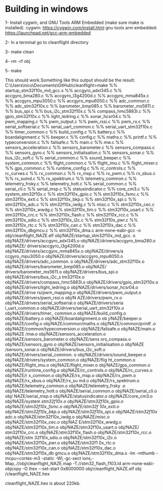 # Building in windows

1- Install cygwin, and GNU Tools ARM Embedded (make sure make is installed).
cygwin: https://cygwin.com/install.html
gnu tools arm embedded: https://launchpad.net/gcc-arm-embedded

2- In a terminal go to cleanflight directory

3- make clean

4- rm -rf obj

5- make

This should work.Something like this output should be the result: 
C:\Users\nico\Documents\GitHub\cleanflight>make
%% startup_stm32f10x_md_gcc.s
%% accgyro_adxl345.c
%% accgyro_bma280.c
%% accgyro_l3g4200d.c
%% accgyro_mma845x.c
%% accgyro_mpu3050.c
%% accgyro_mpu6050.c
%% adc_common.c
%% adc_stm32f10x.c
%% barometer_bmp085.c
%% barometer_ms5611.c
%% bus_spi.c
%% bus_i2c_stm32f10x.c
%% compass_hmc5883l.c
%% gpio_stm32f10x.c
%% light_ledring.c
%% sonar_hcsr04.c
%% pwm_mapping.c
%% pwm_output.c
%% pwm_rssi.c
%% pwm_rx.c
%% serial_softserial.c
%% serial_uart_common.c
%% serial_uart_stm32f10x.c
%% timer_common.c
%% build_config.c
%% battery.c
%% boardalignment.c
%% beeper.c
%% config.c
%% maths.c
%% printf.c
%% typeconversion.c
%% failsafe.c
%% main.c
%% mw.c
%% sensors_acceleration.c
%% sensors_barometer.c
%% sensors_compass.c
%% sensors_gyro.c
%% sensors_initialisation.c
%% sensors_sonar.c
%% bus_i2c_soft.c
%% serial_common.c
%% sound_beeper.c
%% system_common.c
%% flight_common.c
%% flight_imu.c
%% flight_mixer.c
%% gps_common.c
%% runtime_config.c
%% rc_controls.c
%% rc_curves.c
%% rx_common.c
%% rx_msp.c
%% rx_pwm.c
%% rx_sbus.c
%% rx_sumd.c
%% rx_spektrum.c
%% telemetry_common.c
%% telemetry_frsky.c
%% telemetry_hott.c
%% serial_common.c
%% serial_cli.c
%% serial_msp.c
%% statusindicator.c
%% core_cm3.c
%% system_stm32f10x.c
%% stm32f10x_gpio.c
%% stm32f10x_fsmc.c
%% stm32f10x_exti.c
%% stm32f10x_bkp.c
%% stm32f10x_spi.c
%% stm32f10x_adc.c
%% stm32f10x_iwdg.c
%% misc.c
%% stm32f10x_cec.c
%% stm32f10x_wwdg.c
%% stm32f10x_tim.c
%% stm32f10x_usart.c
%% stm32f10x_crc.c
%% stm32f10x_flash.c
%% stm32f10x_rcc.c
%% stm32f10x_sdio.c
%% stm32f10x_i2c.c
%% stm32f10x_pwr.c
%% stm32f10x_rtc.c
%% stm32f10x_can.c
%% stm32f10x_dac.c
%% stm32f10x_dbgmcu.c
%% stm32f10x_dma.c
arm-none-eabi-gcc -o obj/cleanflight_NAZE.elf obj/NAZE/startup_stm32f10x_md_gcc.
o obj/NAZE/drivers/accgyro_adxl345.o obj/NAZE/drivers/accgyro_bma280.o obj/NAZE/
drivers/accgyro_l3g4200d.o obj/NAZE/drivers/accgyro_mma845x.o obj/NAZE/drivers/a
ccgyro_mpu3050.o obj/NAZE/drivers/accgyro_mpu6050.o obj/NAZE/drivers/adc_common.
o obj/NAZE/drivers/adc_stm32f10x.o obj/NAZE/drivers/barometer_bmp085.o obj/NAZE/
drivers/barometer_ms5611.o obj/NAZE/drivers/bus_spi.o obj/NAZE/drivers/bus_i2c_s
tm32f10x.o obj/NAZE/drivers/compass_hmc5883l.o obj/NAZE/drivers/gpio_stm32f10x.o
 obj/NAZE/drivers/light_ledring.o obj/NAZE/drivers/sonar_hcsr04.o obj/NAZE/drive
rs/pwm_mapping.o obj/NAZE/drivers/pwm_output.o obj/NAZE/drivers/pwm_rssi.o obj/N
AZE/drivers/pwm_rx.o obj/NAZE/drivers/serial_softserial.o obj/NAZE/drivers/seria
l_uart_common.o obj/NAZE/drivers/serial_uart_stm32f10x.o obj/NAZE/drivers/timer_
common.o obj/NAZE/build_config.o obj/NAZE/battery.o obj/NAZE/boardalignment.o ob
j/NAZE/beeper.o obj/NAZE/config.o obj/NAZE/common/maths.o obj/NAZE/common/printf
.o obj/NAZE/common/typeconversion.o obj/NAZE/failsafe.o obj/NAZE/main.o obj/NAZE
/mw.o obj/NAZE/sensors_acceleration.o obj/NAZE/sensors_barometer.o obj/NAZE/sens
ors_compass.o obj/NAZE/sensors_gyro.o obj/NAZE/sensors_initialisation.o obj/NAZE
/sensors_sonar.o obj/NAZE/drivers/bus_i2c_soft.o obj/NAZE/drivers/serial_common.
o obj/NAZE/drivers/sound_beeper.o obj/NAZE/drivers/system_common.o obj/NAZE/flig
ht_common.o obj/NAZE/flight_imu.o obj/NAZE/flight_mixer.o obj/NAZE/gps_common.o
obj/NAZE/runtime_config.o obj/NAZE/rc_controls.o obj/NAZE/rc_curves.o obj/NAZE/r
x_common.o obj/NAZE/rx_msp.o obj/NAZE/rx_pwm.o obj/NAZE/rx_sbus.o obj/NAZE/rx_su
md.o obj/NAZE/rx_spektrum.o obj/NAZE/telemetry_common.o obj/NAZE/telemetry_frsky
.o obj/NAZE/telemetry_hott.o obj/NAZE/serial_common.o obj/NAZE/serial_cli.o obj/
NAZE/serial_msp.o obj/NAZE/statusindicator.o obj/NAZE/core_cm3.o obj/NAZE/system
_stm32f10x.o obj/NAZE/stm32f10x_gpio.o obj/NAZE/stm32f10x_fsmc.o obj/NAZE/stm32f
10x_exti.o obj/NAZE/stm32f10x_bkp.o obj/NAZE/stm32f10x_spi.o obj/NAZE/stm32f10x_
adc.o obj/NAZE/stm32f10x_iwdg.o obj/NAZE/misc.o obj/NAZE/stm32f10x_cec.o obj/NAZ
E/stm32f10x_wwdg.o obj/NAZE/stm32f10x_tim.o obj/NAZE/stm32f10x_usart.o obj/NAZE/
stm32f10x_crc.o obj/NAZE/stm32f10x_flash.o obj/NAZE/stm32f10x_rcc.o obj/NAZE/stm
32f10x_sdio.o obj/NAZE/stm32f10x_i2c.o obj/NAZE/stm32f10x_pwr.o obj/NAZE/stm32f1
0x_rtc.o obj/NAZE/stm32f10x_can.o obj/NAZE/stm32f10x_dac.o obj/NAZE/stm32f10x_db
gmcu.o obj/NAZE/stm32f10x_dma.o -lm -mthumb -mcpu=cortex-m3 -static -Wl,-gc-sect
ions,-Map,.//obj/cleanflight_NAZE.map -T.//stm32_flash_f103.ld
arm-none-eabi-objcopy -O ihex --set-start 0x8000000 obj/cleanflight_NAZE.elf obj
/cleanflight_NAZE.hex

cleanflight_NAZE.hex is about 220kb. 
